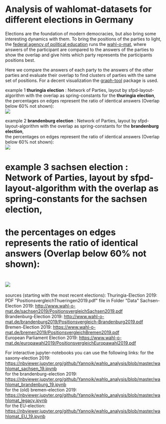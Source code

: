 # Analysis of wahlomat-datasets for different elections in Germany

Elections are the foundation of modern democracies, but also bring some interesting dynamics with them.
To bring the positions of the parties to light, the [federal agency of political education](https://www.bpb.de/) runs the
[wahl-o-mat](https://www.wahl-o-mat.de/), where answers of the participant are compared to the answers of the parties to show the overlap and give hints which party represents the participants positions best.

Here we compare the answers of each party to the answers of the other parties and evaluate their overlap to find clusters of parties with the same set of positions.
For a decent visualization the [graph-tool](https://graph-tool.skewed.de/) package is used.


example 1 **thuringia election** : Network of Parties, layout by sfpd-layout-algorithm with the overlap as spring-constants for the **thuringia election**,  
the percentages on edges represent the ratio of identical answers (Overlap below 60% not shown):  
![](thueringen_network.png)  

example 2 **brandenburg election** : Network of Parties, layout by sfpd-layout-algorithm with the overlap as spring-constants for the **brandenburg election**,  
the percentages on edges represent the ratio of identical answers (Overlap below 60% not shown):  
![](brandenburg_network.png)  

# example 3 **sachsen election** : Network of Parties, layout by sfpd-layout-algorithm with the overlap as spring-constants for the **sachsen election**,  
# the percentages on edges represents the ratio of identical answers (Overlap below 60% not shown):  
# ![](sachsen_network.png)  


sources (starting with the most recent elections):
Thuringia-Election 2019: PDF "PositionsvergleichThueringen2019.pdf" file in Folder "Data"
Sachsen-Election 2019: http://www.wahl-o-mat.de/sachsen2019/PositionsvergleichSachsen2019.pdf  
Brandenburg-Election 2019: http://www.wahl-o-mat.de/brandenburg2019/Positionsvergleich-Brandenburg2019.pdf  
Bremen-Election 2019: https://www.wahl-o-mat.de/bremen2019/PositionsvergleichBremen2019.pdf  
European Parliament Election 2019: https://www.wahl-o-mat.de/europawahl2019/PositionsvergleichEuropawahl2019.pdf    



For interactive jupyter-notebooks you can use the following links:
for the saxony-election 2019:  
https://nbviewer.jupyter.org/github/Yannoik/wahlo_analysis/blob/master/wahlomat_sachsen_19.ipynb    
for the brandenburg-election 2019:  
https://nbviewer.jupyter.org/github/Yannoik/wahlo_analysis/blob/master/wahlomat_brandenburg_19.ipynb   
for the (old) bremen-election 2019:  
https://nbviewer.jupyter.org/github/Yannoik/wahlo_analysis/blob/master/wahlomat_legacy.ipynb   
for the EU-election:  
https://nbviewer.jupyter.org/github/Yannoik/wahlo_analysis/blob/master/wahlomat_EU_19.ipynb  
